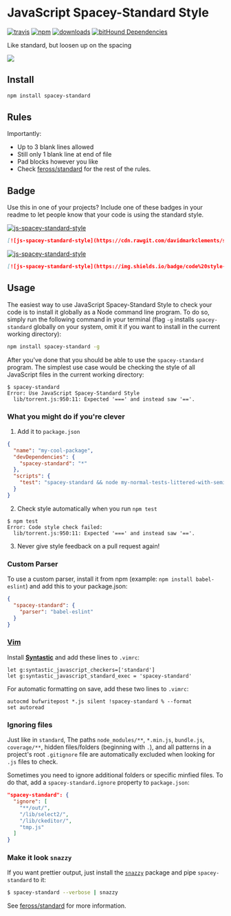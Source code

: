 # JavaScript Spacey-Standard Style
[![travis][travis-image]][travis-url]
[![npm][npm-image]][npm-url]
[![downloads][downloads-image]][downloads-url]
[![bitHound Dependencies](https://www.bithound.io/github/davidmarkclements/spacey-standard/badges/dependencies.svg)](https://www.bithound.io/github/davidmarkclements/spacey-standard/master/dependencies/npm)

Like standard, but loosen up on the spacing

![](http://i.giphy.com/qWUsXoFkMaeXe.gif)

## Install

```bash
npm install spacey-standard
```

## Rules

Importantly:

- Up to 3 blank lines allowed 
- Still only 1 blank line at end of file
- Pad blocks however you like
- Check [feross/standard] for the rest of the rules.

## Badge

Use this in one of your projects? Include one of these badges in your readme to
let people know that your code is using the standard style.

[![js-spacey-standard-style](https://cdn.rawgit.com/davidmarkclements/spacey-standard/master/badge.svg)](https://github.com/davidmarkclements/spacey-standard)

```markdown
[![js-spacey-standard-style](https://cdn.rawgit.com/davidmarkclements/spacey-standard/master/badge.svg)](https://github.com/davidmarkclements/spacey-standard)
```

[![js-spacey-standard-style](https://img.shields.io/badge/code--style-spacey--standard-brightgreen.svg)](https://github.com/davidmarkclements/spacey-standard)

```markdown
[![js-spacey-standard-style](https://img.shields.io/badge/code%20style-spacey-standard-brightgreen.svg?style=flat-square)](https://github.com/davidmarkclements/spacey-standard)
```

## Usage

The easiest way to use JavaScript Spacey-Standard Style to check your code is to install it
globally as a Node command line program. To do so, simply run the following command in
your terminal (flag `-g` installs `spacey-standard` globally on your system, omit it if you want
to install in the current working directory):

```bash
npm install spacey-standard -g
```

After you've done that you should be able to use the `spacey-standard` program. The simplest use
case would be checking the style of all JavaScript files in the current working directory:

```
$ spacey-standard
Error: Use JavaScript Spacey-Standard Style
  lib/torrent.js:950:11: Expected '===' and instead saw '=='.
```

### What you might do if you're clever

1. Add it to `package.json`

  ```json
  {
    "name": "my-cool-package",
    "devDependencies": {
      "spacey-standard": "*"
    },
    "scripts": {
      "test": "spacey-standard && node my-normal-tests-littered-with-semicolons.js"
    }
  }
  ```

2. Check style automatically when you run `npm test`

  ```
  $ npm test
  Error: Code style check failed:
    lib/torrent.js:950:11: Expected '===' and instead saw '=='.
  ```

3. Never give style feedback on a pull request again!

### Custom Parser
To use a custom parser, install it from npm (example: `npm install
babel-eslint`) and add this to your package.json:

```json
{
  "spacey-standard": {
    "parser": "babel-eslint"
  }
}
```

### [Vim](http://www.vim.org/)

Install **[Syntastic][vim-1]** and add these lines to `.vimrc`:

```vim
let g:syntastic_javascript_checkers=['standard']
let g:syntastic_javascript_standard_exec = 'spacey-standard'
```

For automatic formatting on save, add these two lines to `.vimrc`:

```vim
autocmd bufwritepost *.js silent !spacey-standard % --format
set autoread
```

[vim-1]: https://github.com/scrooloose/syntastic

### Ignoring files

Just like in `standard`, The paths `node_modules/**`, `*.min.js`, `bundle.js`, `coverage/**`, hidden files/folders
(beginning with `.`), and all patterns in a project's root `.gitignore` file are
automatically excluded when looking for `.js` files to check.

Sometimes you need to ignore additional folders or specific minfied files. To do that, add
a `spacey-standard.ignore` property to `package.json`:

```json
"spacey-standard": {
  "ignore": [
    "**/out/",
    "/lib/select2/",
    "/lib/ckeditor/",
    "tmp.js"
  ]
}
```

### Make it look `snazzy`
If you want prettier output, just install the [`snazzy`](https://github.com/feross/snazzy) package and pipe `spacey-standard` to it:

```bash
$ spacey-standard --verbose | snazzy
```

See [feross/standard] for more information.

[travis-image]: https://img.shields.io/travis/davidmarkclements/spacey-standard.svg?style=flat-square
[travis-url]: https://travis-ci.org/davidmarkclements/spacey-standard
[npm-image]: https://img.shields.io/npm/v/spacey-standard.svg?style=flat-square
[npm-url]: https://npmjs.org/package/spacey-standard
[downloads-image]: https://img.shields.io/npm/dm/spacey-standard.svg?style=flat-square
[downloads-url]: https://npmjs.org/package/spacey-standard
[feross/standard]: https://github.com/feross/standard
